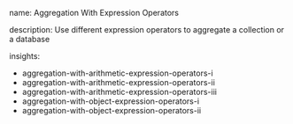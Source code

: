 name: Aggregation With Expression Operators

description: Use different expression operators to aggregate a collection or a database

insights:
  - aggregation-with-arithmetic-expression-operators-i
  - aggregation-with-arithmetic-expression-operators-ii
  - aggregation-with-arithmetic-expression-operators-iii
  - aggregation-with-object-expression-operators-i
  - aggregation-with-object-expression-operators-ii

